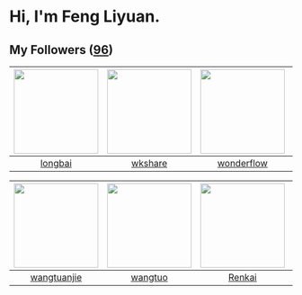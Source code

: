 # Hi, I'm Feng Liyuan.

## My Followers ([96](https://github.com/SunRunAway?tab=followers))

| <img src="https://avatars.githubusercontent.com/u/1204301?v=4" width="150" height="150" /> | <img src="https://avatars.githubusercontent.com/u/2918384?v=4" width="150" height="150" /> | <img src="https://avatars.githubusercontent.com/u/2173670?v=4" width="150" height="150" /> | <img src="https://avatars.githubusercontent.com/u/2445111?v=4" width="150" height="150" /> |
| :----------------------------------------------------------------------------------------: | :----------------------------------------------------------------------------------------: | :----------------------------------------------------------------------------------------: | :----------------------------------------------------------------------------------------: |
|                            [longbai](https://github.com/longbai)                           |                            [wkshare](https://github.com/wkshare)                           |                         [wonderflow](https://github.com/wonderflow)                        |                           [hyperpro](https://github.com/hyperpro)                          |

| <img src="https://avatars.githubusercontent.com/u/4090971?v=4" width="150" height="150" /> | <img src="https://avatars.githubusercontent.com/u/1171686?v=4" width="150" height="150" /> | <img src="https://avatars.githubusercontent.com/u/3381789?v=4" width="150" height="150" /> | <img src="https://avatars.githubusercontent.com/u/10810759?v=4" width="150" height="150" /> |
| :----------------------------------------------------------------------------------------: | :----------------------------------------------------------------------------------------: | :----------------------------------------------------------------------------------------: | :-----------------------------------------------------------------------------------------: |
|                        [wangtuanjie](https://github.com/wangtuanjie)                       |                            [wangtuo](https://github.com/wangtuo)                           |                             [Renkai](https://github.com/Renkai)                            |                             [CarlJi](https://github.com/CarlJi)                             |